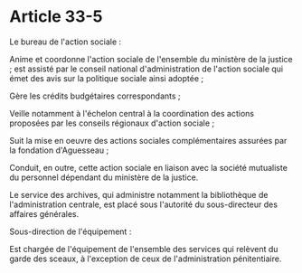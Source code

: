 # Article 33-5

Le bureau de l'action sociale :

Anime et coordonne l'action sociale de l'ensemble du ministère de la justice ; est assisté par le conseil national d'administration de l'action sociale qui émet des avis sur la politique sociale ainsi adoptée ;

Gère les crédits budgétaires correspondants ;

Veille notamment à l'échelon central à la coordination des actions proposées par les conseils régionaux d'action sociale ;

Suit la mise en oeuvre des actions sociales complémentaires assurées par la fondation d'Aguesseau ;

Conduit, en outre, cette action sociale en liaison avec la société mutualiste du personnel dépendant du ministère de la justice.

Le service des archives, qui administre notamment la bibliothèque de l'administration centrale, est placé sous l'autorité du sous-directeur des affaires générales.

Sous-direction de l'équipement :

Est chargée de l'équipement de l'ensemble des services qui relèvent du garde des sceaux, à l'exception de ceux de l'administration pénitentiaire.
